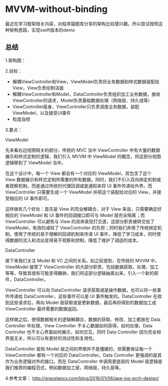 # MVVM-without-binding
最近在学习框架相关内容，对程序猿题库分享的架构比较感兴趣，所以尝试按照这种架构思路，实现swift版本的demo  

## 总结
1.架构图：

2.目标：

- 解耦ViewController和View，ViewModel负责将业务数据和样式数据装配给View，View负责绘制洁面
- 解耦ViewController和Model，DataController负责组织加工业务数据，接收ViewController的请求，Model负责基础数据处理（网络层、持久成等）
- ViewController瘦身，ViewController只负责调度业务数据，装配ViewModel，以及接受UI事件
- 粒度自控

3.要点：

ViewModel

先来看右边视图相关的部分，传统的 MVC 当中 ViewController 中有大量的数据展示和样式定制的逻辑，我们引入 MVVM 中 ViewModel 的概念，将这部分视图逻辑移到了 ViewModel 当中。

在这个设计中，每一个 View 都会有一个对应的 ViewModel，其包含了这个 View 数据展示和样式定制所需要的所有数据。同时，我们不引入双向绑定机制或者观察机制，而是通过传统的代理回调或是通知来将 UI 事件传递给外界。而 ViewController 只需要生成一个 ViewModel 并把这个装配给对应的 View，并接受相应的 UI 事件即可。

这样做有几个好处：首先是 View 的完全解耦合，对于 View 来说，只需要确定好相应的 ViewModel 和 UI 事件的回调接口即可与 Model 层完全隔离；而 ViewController 可以避免与 View 的具体表现打交道，这部分职责被转交给了 ViewModel，有效的减轻了 ViewController 的负担；同时我们弃用了传统绑定机制，使用了传统的易于理解的回调机制来传递 UI 事件，降低了学习成本，同时使得数据的流入和流出变得易于观察和控制，降低了维护了调适的成本。

DataController

接下来我们关注 Model 和 VC 之间的关系。如之前提到，在传统的 MVVM 中，ViewModel 接管了 ViewController 的大部分职责，包括数据获取，处理，加工等等，导致其很有可能变得臃肿。我们将这部分逻辑抽离出来，引入一个新的部件，DataController。

ViewController 可以向 DataController 请求获取或是操作数据，也可以将一些事件传递给 DataController，这些事件可以是 UI 事件触发的。DataController 在收到这些请求后，再向 Model 层获取或是更新数据，最后再将得到的数据加工成 ViewController 最终需要的数据返回。

这样做之后，使得数据相关的逻辑解耦合，数据的获取、修改、加工都放在 Data Controller 中处理，View Controller 不关心数据如何获得，如何处理，Data Controller 也不关心界面如何展示，如何交互。同时 Data Controller 因为完全和界面无关，所以可以有更好的测试性和复用性。

DataController 层和 Model 层之间的界限并不是僵硬的，但需要保证每一个 ViewController 都有一个对应的 DataController。Data Controller 更强调的是其作为业务逻辑对外的接口。而在 DataController 中调用更底层的 Model 层逻辑是我们推荐的编程范式，例如数据加工层，网络层，持久层等。

4.参考文章：
http://gracelancy.com/blog/2016/01/06/ape-ios-arch-design/
